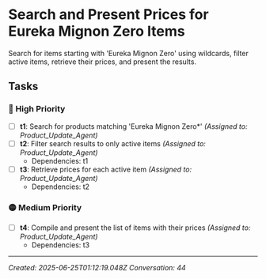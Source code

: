# Search and Present Prices for Eureka Mignon Zero Items

Search for items starting with 'Eureka Mignon Zero' using wildcards, filter active items, retrieve their prices, and present the results.

## Tasks

### 🔴 High Priority

- [ ] **t1**: Search for products matching 'Eureka Mignon Zero*' _(Assigned to: Product_Update_Agent)_
- [ ] **t2**: Filter search results to only active items _(Assigned to: Product_Update_Agent)_
  - Dependencies: t1
- [ ] **t3**: Retrieve prices for each active item _(Assigned to: Product_Update_Agent)_
  - Dependencies: t2

### 🟡 Medium Priority

- [ ] **t4**: Compile and present the list of items with their prices _(Assigned to: Product_Update_Agent)_
  - Dependencies: t3


---
_Created: 2025-06-25T01:12:19.048Z_
_Conversation: 44_
